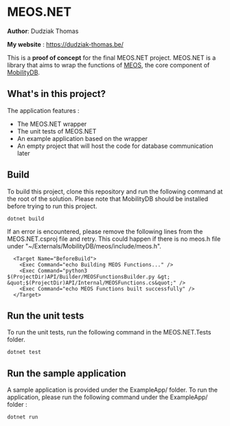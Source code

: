 # MEOS.NET

__Author__: Dudziak Thomas

__My website__ : https://dudziak-thomas.be/

This is a **proof of concept** for the final MEOS.NET project.
MEOS.NET is a library that aims to wrap the functions of [MEOS](https://duckduckgo.com), the core component of [MobilityDB](https://mobilitydb.com/).

## What's in this project?

The application features :

- The MEOS.NET wrapper
- The unit tests of MEOS.NET
- An example application based on the wrapper
- An empty project that will host the code for database communication later

## Build

To build this project, clone this repository and run the following command at the root of the solution. Please note that MobilityDB should be installed before trying to run this project.

```
dotnet build
```

If an error is encountered, please remove the following lines from the MEOS.NET.csproj file and retry. This could happen if there is no meos.h file under "~/Externals/MobilityDB/meos/include/meos.h".

```
  <Target Name="BeforeBuild">
    <Exec Command="echo Building MEOS Functions..." />
    <Exec Command="python3 $(ProjectDir)API/Builder/MEOSFunctionsBuilder.py &gt; &quot;$(ProjectDir)API/Internal/MEOSFunctions.cs&quot;" />
    <Exec Command="echo MEOS Functions built successfully" />
  </Target>
```

## Run the unit tests

To run the unit tests, run the following command in the MEOS.NET.Tests folder. 

```
dotnet test
```

## Run the sample application

A sample application is provided under the ExampleApp/ folder. To run the application, please run the following command under the ExampleApp/ folder :

```
dotnet run
```




